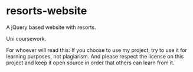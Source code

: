 # resorts-website
A jQuery based website with resorts.

Uni coursework.

For whoever will read this: If you choose to use my project, try to use it for learning purposes, not plagiarism.
And please respect the license on this project and keep it open source in order that others can learn from it.
